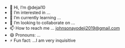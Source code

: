 - 👋 Hi, I’m @dejai10
- 👀 I’m interested in ...
- 🌱 I’m currently learning ...
- 💞️ I’m looking to collaborate on ...
- 📫 How to reach me ... johnsonayodeji2019@gmail.com
- 😄 Pronouns: ...
- ⚡ Fun fact: ...I am very inquisitive

<!---
dejai10/dejai10 is a ✨ special ✨ repository because its `README.md` (this file) appears on your GitHub profile.
You can click the Preview link to take a look at your changes.
dd--->
